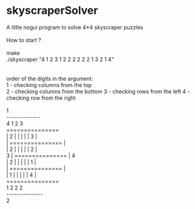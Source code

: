 # skyscraperSolver<br>
A little nogui program to solve 4*4 skyscraper puzzles<br>
<br>
How to start ?<br>
<br>
make<br>
./skyscraper "4 1 2 3 1 2 2 2 2 2 2 1 3 2 1 4"<br>
<br>
<br>
order of the digits in the argument: <br>
1 - checking columns from the top<br>
2 - checking columns from the bottom
3 - checking rows from the left
4 - checking row from the right
<br>
<br>
               1<br>
          --------------<br>
          4   1   2   3<br>
         ===============<br>
   | 2  |   |   |   |   |  3 |<br>
   |     ===============     |<br>
   | 2  |   |   |   |   |  2 |<br>
3  |     ===============     |  4<br>
   | 2  |   |   |   |   |  1 |<br>
   |     ===============     |<br>
   | 1  |   |   |   |   |  4 |<br>
         ===============<br>
          1   2   2   2<br>
         --------------- <br>
               2<br>
    
